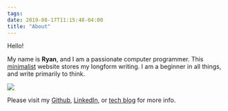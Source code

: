 ```yaml
---
tags:
date: 2019-08-17T11:15:48-04:00
title: "About"
---
```


Hello! 

My name is **Ryan**, and I am a passionate computer programmer.
This [minimalist](/posts/digital-minimalism) website stores my longform
writing. I am a beginner in all things, and write primarily to think.

<link rel="prefetch" href="/pics/nyc.jpeg">
<img src="/pics/nyc.jpeg" class="about-img"\>

Please visit my [Github](https://github.com/ryanfleck/),
[LinkedIn](https://www.linkedin.com/in/ryan-c-fleck/), or [tech blog](https://ryanfleck.github.io) for more info.
